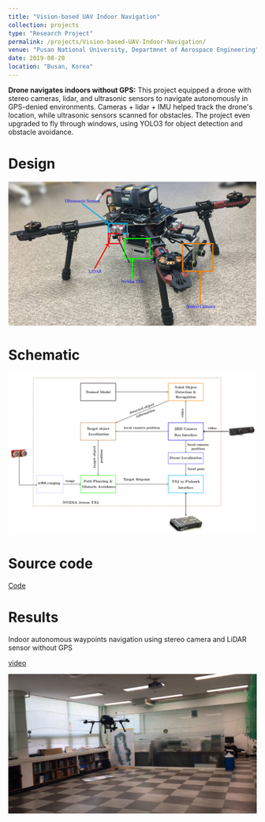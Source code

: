```yaml
---
title: "Vision-based UAV Indoor Navigation"
collection: projects
type: "Research Project"
permalink: /projects/Vision-based-UAV-Indoor-Navigation/
venue: "Pusan National University, Departmnet of Aerospace Engineering"
date: 2019-08-20
location: "Busan, Korea"
---
```


**Drone navigates indoors without GPS:** This project equipped a drone with stereo cameras, lidar, and ultrasonic sensors to navigate autonomously in GPS-denied environments. Cameras + lidar + IMU helped track the drone's location, while ultrasonic sensors scanned for obstacles. The project even upgraded to fly through windows, using YOLO3 for object detection and obstacle avoidance.

Design
======
![image](/images/drone-design.png)

Schematic
======
![image](/images/AI-based-UAV-Indoor-Nav-block-diagram.png)

Source code
=======
[Code](https://github.com/WondesenB/Vision-based-UAV-Indoor-Navigation.git)

Results 
======
Indoor autonomous waypoints navigation using stereo camera and LiDAR sensor without GPS 

[video](https://youtu.be/UL4Bj95_Dk8)

[![video](/videos//thumnail-ai.png)](https://youtu.be/UL4Bj95_Dk8)
<!-- <iframe width="960" height="540" src="https://youtu.be/D8bIGT2S5dI" frameborder="0" allowfullscreen></iframe> -->
